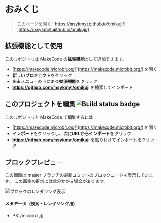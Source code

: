 
# おみくじ

> このページを開く: [https://msykmyt.github.io/omikuji/](https://msykmyt.github.io/omikuji/)

## 拡張機能として使用

このリポジトリは MakeCode の**拡張機能**として追加できます。

* [https://makecode.microbit.org/](https://makecode.microbit.org/) を開く
* **新しいプロジェクト**をクリック
* 歯車メニューの下にある**拡張機能**をクリック
* **https://github.com/msykmyt/omikuji** を検索してインポート

## このプロジェクトを編集 ![Build status badge](https://github.com/msykmyt/omikuji/workflows/MakeCode/badge.svg)

このリポジトリを MakeCode で編集するには：

* [https://makecode.microbit.org/](https://makecode.microbit.org/) を開く
* **インポート**をクリックし、次に**URLからインポート**をクリック
* **https://github.com/msykmyt/omikuji** を貼り付けてインポートをクリック

## ブロックプレビュー

この画像は master ブランチの最新コミットのブロックコードを表示しています。
この画像の更新には数分かかる場合があります。

![ブロックのレンダリング表示](https://github.com/msykmyt/omikuji/raw/master/.github/makecode/blocks.png)

#### メタデータ（検索・レンダリング用）

* PXT/microbit 用
<script src="https://makecode.com/gh-pages-embed.js"></script><script>makeCodeRender("{{ site.makecode.home_url }}", "{{ site.github.owner_name }}/{{ site.github.repository_name }}");</script>
